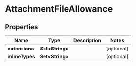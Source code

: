 

# AttachmentFileAllowance


## Properties

| Name | Type | Description | Notes |
|------------ | ------------- | ------------- | -------------|
|**extensions** | **Set&lt;String&gt;** |  |  [optional] |
|**mimeTypes** | **Set&lt;String&gt;** |  |  [optional] |



